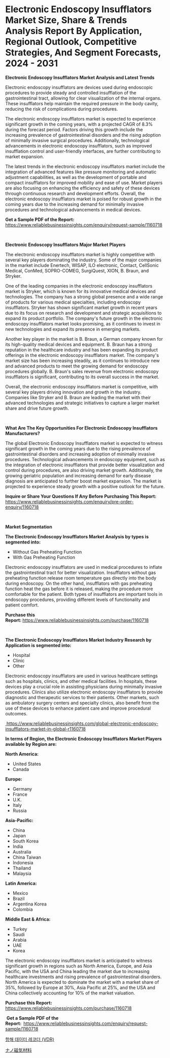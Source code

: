 <p><h1>Electronic Endoscopy Insufflators Market Size, Share & Trends Analysis Report By Application, Regional Outlook, Competitive Strategies, And Segment Forecasts, 2024 - 2031</h1></p><p><strong>Electronic Endoscopy Insufflators Market Analysis and Latest Trends</strong></p>
<p><p>Electronic endoscopy insufflators are devices used during endoscopic procedures to provide steady and controlled insufflation of the gastrointestinal tract, allowing for clear visualization of the internal organs. These insufflators help maintain the required pressure in the body cavity, reducing the risk of complications during procedures.</p><p>The electronic endoscopy insufflators market is expected to experience significant growth in the coming years, with a projected CAGR of 8.3% during the forecast period. Factors driving this growth include the increasing prevalence of gastrointestinal disorders and the rising adoption of minimally invasive surgical procedures. Additionally, technological advancements in electronic endoscopy insufflators, such as improved insufflation control and user-friendly interfaces, are further contributing to market expansion.</p><p>The latest trends in the electronic endoscopy insufflators market include the integration of advanced features like pressure monitoring and automatic adjustment capabilities, as well as the development of portable and compact insufflators for improved mobility and ease of use. Market players are also focusing on enhancing the efficiency and safety of these devices through continuous research and development efforts. Overall, the electronic endoscopy insufflators market is poised for robust growth in the coming years due to the increasing demand for minimally invasive procedures and technological advancements in medical devices.</p></p>
<p><strong>Get a Sample PDF of the Report:&nbsp;</strong> <a href="https://www.reliablebusinessinsights.com/enquiry/request-sample/1160718">https://www.reliablebusinessinsights.com/enquiry/request-sample/1160718</a></p>
<p>&nbsp;</p>
<p><strong>Electronic Endoscopy Insufflators Major Market Players</strong></p>
<p><p>The electronic endoscopy insufflators market is highly competitive with several key players dominating the industry. Some of the major companies in the market include Enertech, WISAP, ILO electronic, Contact, CellSonic Medical, ConMed, SOPRO-COMEG, SurgiQuest, XION, B. Braun, and Stryker.</p><p>One of the leading companies in the electronic endoscopy insufflators market is Stryker, which is known for its innovative medical devices and technologies. The company has a strong global presence and a wide range of products for various medical specialties, including endoscopy insufflators. Stryker has shown significant market growth in recent years due to its focus on research and development and strategic acquisitions to expand its product portfolio. The company's future growth in the electronic endoscopy insufflators market looks promising, as it continues to invest in new technologies and expand its presence in emerging markets.</p><p>Another key player in the market is B. Braun, a German company known for its high-quality medical devices and equipment. B. Braun has a strong reputation in the healthcare industry and has been expanding its product offerings in the electronic endoscopy insufflators market. The company's market size has been increasing steadily, as it continues to introduce new and advanced products to meet the growing demand for endoscopy procedures globally. B. Braun's sales revenue from electronic endoscopy insufflators is significant, contributing to its overall success in the market.</p><p>Overall, the electronic endoscopy insufflators market is competitive, with several key players driving innovation and growth in the industry. Companies like Stryker and B. Braun are leading the market with their advanced technologies and strategic initiatives to capture a larger market share and drive future growth.</p></p>
<p>&nbsp;</p>
<p><strong>What Are The Key Opportunities For Electronic Endoscopy Insufflators Manufacturers?</strong></p>
<p><p>The global Electronic Endoscopy Insufflators market is expected to witness significant growth in the coming years due to the rising prevalence of gastrointestinal disorders and increasing adoption of minimally invasive procedures. Technological advancements in endoscopy equipment, such as the integration of electronic insufflators that provide better visualization and control during procedures, are also driving market growth. Additionally, the growing geriatric population and increasing demand for early disease diagnosis are anticipated to further boost market expansion. The market is projected to experience steady growth with a positive outlook for the future.</p></p>
<p><strong>Inquire or Share Your Questions If Any Before Purchasing This Report:</strong> <a href="https://www.reliablebusinessinsights.com/enquiry/pre-order-enquiry/1160718">https://www.reliablebusinessinsights.com/enquiry/pre-order-enquiry/1160718</a></p>
<p>&nbsp;</p>
<p><strong>Market Segmentation</strong></p>
<p><strong>The Electronic Endoscopy Insufflators Market Analysis by types is segmented into:</strong></p>
<p><ul><li>Without Gas Preheating Function</li><li>With Gas Preheating Function</li></ul></p>
<p><p>Electronic endoscopy insufflators are used in medical procedures to inflate the gastrointestinal tract for better visualization. Insufflators without gas preheating function release room temperature gas directly into the body during endoscopy. On the other hand, insufflators with gas preheating function heat the gas before it is released, making the procedure more comfortable for the patient. Both types of insufflators are important tools in endoscopy procedures, providing different levels of functionality and patient comfort.</p></p>
<p><strong>Purchase this Report:&nbsp;</strong><a href="https://www.reliablebusinessinsights.com/purchase/1160718">https://www.reliablebusinessinsights.com/purchase/1160718</a></p>
<p>&nbsp;</p>
<p><strong>The Electronic Endoscopy Insufflators Market Industry Research by Application is segmented into:</strong></p>
<p><ul><li>Hospital</li><li>Clinic</li><li>Other</li></ul></p>
<p><p>Electronic endoscopy insufflators are used in various healthcare settings such as hospitals, clinics, and other medical facilities. In hospitals, these devices play a crucial role in assisting physicians during minimally invasive procedures. Clinics also utilize electronic endoscopy insufflators to provide diagnostic and therapeutic services to their patients. Other markets, such as ambulatory surgery centers and specialty clinics, also benefit from the use of these devices to enhance patient care and improve procedural outcomes.</p></p>
<p><a href="https://www.reliablebusinessinsights.com/global-electronic-endoscopy-insufflators-market-in-global-r1160718">&nbsp;https://www.reliablebusinessinsights.com/global-electronic-endoscopy-insufflators-market-in-global-r1160718</a></p>
<p><strong>In terms of Region, the Electronic Endoscopy Insufflators Market Players available by Region are:</strong></p>
<p>
    <p> <strong> North America: </strong>
        <ul>
            <li>United States</li>
            <li>Canada</li>
        </ul>
        </p> 
    <p> <strong> Europe: </strong>
        <ul>
            <li>Germany</li>
            <li>France</li>
            <li>U.K.</li>
            <li>Italy</li>
            <li>Russia</li>
        </ul>
        </p> 
    <p> <strong> Asia-Pacific: </strong>
        <ul>
            <li>China</li>
            <li>Japan</li>
            <li>South Korea</li>
            <li>India</li>
            <li>Australia</li>
            <li>China Taiwan</li>
            <li>Indonesia</li>
            <li>Thailand</li>
            <li>Malaysia</li>
        </ul>
        </p> 
    <p> <strong> Latin America: </strong>
        <ul>
            <li>Mexico</li>
            <li>Brazil</li>
            <li>Argentina Korea</li>
            <li>Colombia</li>
        </ul>
        </p> 
    <p> <strong> Middle East & Africa: </strong>
        <ul>
            <li>Turkey</li>
            <li>Saudi</li>
            <li>Arabia</li>
            <li>UAE</li>
            <li>Korea</li>
        </ul>
    </p>
    </p>
<p><p>The electronic endoscopy insufflators market is anticipated to witness significant growth in regions such as North America, Europe, and Asia Pacific, with the USA and China leading the market due to increasing healthcare investments and rising prevalence of gastrointestinal disorders. North America is expected to dominate the market with a market share of 35%, followed by Europe at 30%, Asia Pacific at 25%, and the USA and China collectively accounting for 10% of the market valuation.</p></p>
<p><strong>Purchase this Report: </strong><a href="https://www.reliablebusinessinsights.com/purchase/1160718">https://www.reliablebusinessinsights.com/purchase/1160718</a></p>
<p>&nbsp;<strong>Get a Sample PDF of the Report:&nbsp;&nbsp;</strong><a href="https://www.reliablebusinessinsights.com/enquiry/request-sample/1160718">https://www.reliablebusinessinsights.com/enquiry/request-sample/1160718</a></p>
<p><strong></strong></p>
<p><p><a href="https://github.com/jntpkh496620/Market-Research-Report-List-2/blob/main/470339395835.md">항해 데이터 레코더 (VDR)</a></p><p><a href="https://github.com/NovaStamm2023/Market-Research-Report-List-1/blob/main/128158588779.md">ナノ磁気材料</a></p></p>